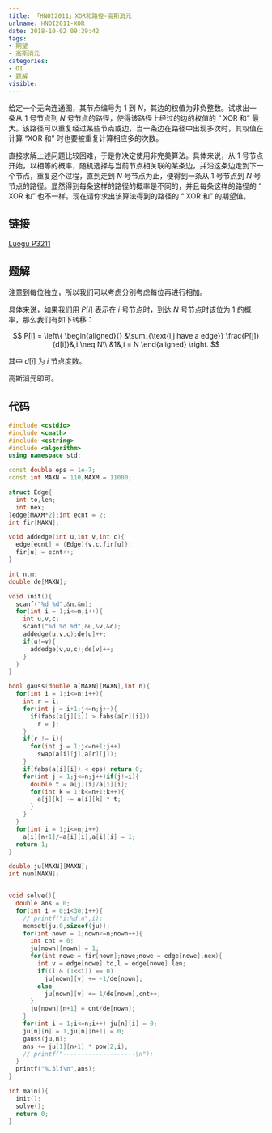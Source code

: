 ```yaml
---
title: 「HNOI2011」XOR和路径-高斯消元
urlname: HNOI2011-XOR
date: 2018-10-02 09:39:42
tags:
- 期望
- 高斯消元
categories: 
- OI
- 题解
visible:
---
```


给定一个无向连通图，其节点编号为 $1$ 到 $N$，其边的权值为非负整数。试求出一条从 $1$ 号节点到 $N$ 号节点的路径，使得该路径上经过的边的权值的 “ $\text{XOR}$ 和” 最大。该路径可以重复经过某些节点或边，当一条边在路径中出现多次时，其权值在计算 “$\text{XOR}$ 和” 时也要被重复计算相应多的次数。

直接求解上述问题比较困难，于是你决定使用非完美算法。具体来说，从 $1$ 号节点开始，以相等的概率，随机选择与当前节点相关联的某条边，并沿这条边走到下一个节点，重复这个过程，直到走到 $N$ 号节点为止，便得到一条从 $1$ 号节点到 $N$ 号节点的路径。显然得到每条这样的路径的概率是不同的，并且每条这样的路径的 “ $\text{XOR}$ 和” 也不一样。现在请你求出该算法得到的路径的 “ $\text{XOR}$ 和” 的期望值。
<!-- more -->

## 链接
[Luogu P3211](https://www.luogu.org/problemnew/show/P3211)

## 题解

注意到每位独立，所以我们可以考虑分别考虑每位再进行相加。

具体来说，如果我们用 $P[i]$ 表示在 $i$ 号节点时，到达 $N$ 号节点时该位为 $1$ 的概率，那么我们有如下转移：

$$
P[i] = 
\left\{
\begin{aligned}{}
&\sum_{\text{i,j have a edge}} \frac{P[j]}{d[i]}&,i \neq N\\
&1&,i = N
\end{aligned}
\right.
$$ 

其中 $d[i]$ 为 $i$ 节点度数。

高斯消元即可。

## 代码


```cpp
#include <cstdio>
#include <cmath>
#include <cstring>
#include <algorithm>
using namespace std;

const double eps = 1e-7;
const int MAXN = 110,MAXM = 11000;

struct Edge{
  int to,len;
  int nex;
}edge[MAXM*2];int ecnt = 2;
int fir[MAXN];

void addedge(int u,int v,int c){
  edge[ecnt] = (Edge){v,c,fir[u]};
  fir[u] = ecnt++;
}

int n,m;
double de[MAXN];

void init(){
  scanf("%d %d",&n,&m);
  for(int i = 1;i<=m;i++){
    int u,v,c;
    scanf("%d %d %d",&u,&v,&c);
    addedge(u,v,c);de[u]++;
    if(u!=v){
      addedge(v,u,c);de[v]++;
    }
  }
}

bool gauss(double a[MAXN][MAXN],int n){
  for(int i = 1;i<=n;i++){
    int r = i;
    for(int j = i+1;j<=n;j++){
      if(fabs(a[j][i]) > fabs(a[r][i])) 
        r = j;
    }
    if(r != i){
      for(int j = 1;j<=n+1;j++)
        swap(a[i][j],a[r][j]);
    }
    if(fabs(a[i][i]) < eps) return 0;
    for(int j = 1;j<=n;j++)if(j!=i){
      double t = a[j][i]/a[i][i];
      for(int k = 1;k<=n+1;k++){
        a[j][k] -= a[i][k] * t;
      }
    }
  }
  for(int i = 1;i<=n;i++)
    a[i][n+1]/=a[i][i],a[i][i] = 1;
  return 1;
}

double ju[MAXN][MAXN];
int num[MAXN];


void solve(){
  double ans = 0;
  for(int i = 0;i<30;i++){
    // printf("i:%d\n",i);
    memset(ju,0,sizeof(ju));
    for(int nown = 1;nown<=n;nown++){
      int cnt = 0;
      ju[nown][nown] = 1;
      for(int nowe = fir[nown];nowe;nowe = edge[nowe].nex){
        int v = edge[nowe].to,l = edge[nowe].len;
        if((l & (1<<i)) == 0)
          ju[nown][v] += -1/de[nown];
        else
          ju[nown][v] += 1/de[nown],cnt++;
      }
      ju[nown][n+1] = cnt/de[nown];
    }
    for(int i = 1;i<=n;i++) ju[n][i] = 0;
    ju[n][n] = 1,ju[n][n+1] = 0;
    gauss(ju,n);
    ans += ju[1][n+1] * pow(2,i);
    // printf("--------------------\n");
  }
  printf("%.3lf\n",ans);
}

int main(){
  init();
  solve();
  return 0;
}
```

